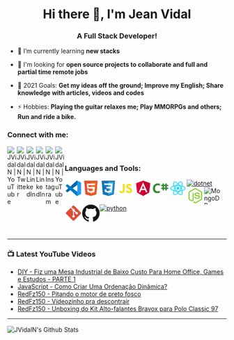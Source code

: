 <h1 align="center">Hi there 👋, I'm Jean Vidal</h1>
<h3 align="center">A Full Stack Developer!</h3>

- 🌱 I’m currently learning **new stacks**

- 👯 I'm looking for **open source projects to collaborate and full and partial time remote jobs**

- 🥅 2021 Goals: **Get my ideas off the ground; Improve my English; Share knowledge with articles, videos and codes**

- ⚡ Hobbies: **Playing the guitar relaxes me; Play MMORPGs and others; Run and ride a bike.**

### Connect with me:

[<img align="left" alt="JVidalN | YouTube" width="22px" src="https://cdn.jsdelivr.net/npm/simple-icons@3.0.1/icons/codepen.svg" />][codepen]
[<img align="left" alt="JVidalN | Twitter" width="22px" src="https://cdn.jsdelivr.net/npm/simple-icons@3.0.1/icons/twitter.svg" />][twitter]
[<img align="left" alt="JVidalN | LinkedIn" width="22px" src="https://cdn.jsdelivr.net/npm/simple-icons@3.0.1/icons/linkedin.svg" />][linkedin]
[<img align="left" alt="JVidalN | LinkedIn" width="22px" src="https://cdn.jsdelivr.net/npm/simple-icons@3.0.1/icons/stackoverflow.svg" />][stackoverflow]
[<img align="left" alt="JVidalN | Instagram" width="22px" src="https://cdn.jsdelivr.net/npm/simple-icons@3.0.1/icons/instagram.svg" />][instagram]
[<img align="left" alt="JVidalN | YouTube" width="22px" src="https://cdn.jsdelivr.net/npm/simple-icons@3.0.1/icons/youtube.svg" />][youtube]

<br />

### Languages and Tools:

[<img align="left" alt="Visual Studio Code" src="https://raw.githubusercontent.com/vscode-icons/vscode-icons/master/icons/file_type_vscode.svg"  width="40" height="40" />][repos]
[<img src="https://devicons.github.io/devicon/devicon.git/icons/dot-net/dot-net-original-wordmark.svg" alt="dotnet" width="40" height="40"/>][repos]
[<img align="left" alt="html5"  width="40" height="40" src="https://raw.githubusercontent.com/vscode-icons/vscode-icons/master/icons/file_type_html.svg" />][repos]
[<img align="left" alt="CSS3"  width="40" height="40" src="https://raw.githubusercontent.com/vscode-icons/vscode-icons/master/icons/file_type_css.svg" />][repos]
[<img align="left" alt="JavaScript" width="40" height="40" src="https://raw.githubusercontent.com/vscode-icons/vscode-icons/master/icons/file_type_js.svg" />][repos]
[<img align="left" alt="Angular" width="40" height="40" src="https://raw.githubusercontent.com/vscode-icons/vscode-icons/master/icons/file_type_angular.svg" />][repos]
[<img align="left" alt="CSharp" width="40" height="40" src="https://raw.githubusercontent.com/vscode-icons/vscode-icons/master/icons/file_type_csharp.svg" />][repos]
[<img align="left" alt="React" width="40" height="40" src="https://raw.githubusercontent.com/vscode-icons/vscode-icons/master/icons/file_type_reactjs.svg" />][repos]
[<img align="left" alt="Node.js" width="40" height="40" src="https://raw.githubusercontent.com/vscode-icons/vscode-icons/master/icons/file_type_node.svg" />][repos]
[<img align="left" alt="MongoDB" width="40" height="40" src="https://devicons.github.io/devicon/devicon.git/icons/mongodb/mongodb-original-wordmark.svg" />][repos]
[<img align="left" alt="Git" width="40" height="40" src="https://raw.githubusercontent.com/vscode-icons/vscode-icons/master/icons/file_type_git.svg" />][repos]
[<img src="https://devicons.github.io/devicon/devicon.git/icons/python/python-original.svg" alt="python" width="40" height="40"/>][repos]
[<img align="left" alt="GitHub" width="40" height="40" src="https://raw.githubusercontent.com/github/explore/78df643247d429f6cc873026c0622819ad797942/topics/github/github.png" />][repos]

<br />
<br />

---

### 📺 Latest YouTube Videos

<!-- YOUTUBE:START -->
- [DIY - Fiz uma Mesa Industrial de Baixo Custo Para Home Office, Games e Estudos - PARTE 1](https://www.youtube.com/watch?v=oWXYKGIJE_o)
- [JavaScript - Como Criar Uma Ordenação Dinâmica?](https://www.youtube.com/watch?v=jjDJ4ueEZZE)
- [RedFz150 - Pitando o motor de preto fosco](https://www.youtube.com/watch?v=D6P39WSFLrc)
- [RedFz150 - Vídeozinho pra descontrair](https://www.youtube.com/watch?v=c8Tuj-RFQwE)
- [RedFz150 - Unboxing do Kit Alto-falantes Bravox para Polo Classic 97](https://www.youtube.com/watch?v=bTv199jVcxQ)
<!-- YOUTUBE:END -->

---

<img align="center" alt="JVidalN's Github Stats" src="https://github-readme-stats.vercel.app/api?username=jvidaln&show_icons=true&hide_border=true&theme=tokyonight" />

[twitter]: https://twitter.com/JVidalN
[codepen]: https://codepen.io/jvidaln
[stackoverflow]: https://stackoverflow.com/users/5854978
[youtube]: https://youtube.com/jvidalnunes
[instagram]: https://instagram.com/JVidalN
[linkedin]: https://linkedin.com/in/jvidalnunes
[repos]: https://github.com/JVidalN?tab=repositories
